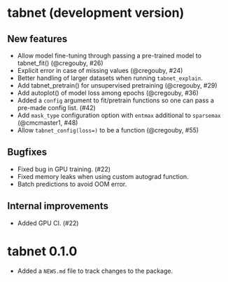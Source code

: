 # tabnet (development version)

## New features

* Allow model fine-tuning through passing a pre-trained model to tabnet_fit() (@cregouby, #26)
* Explicit error in case of missing values (@cregouby, #24)
* Better handling of larger datasets when running `tabnet_explain`.
* Add tabnet_pretrain() for unsupervised pretraining (@cregouby, #29)
* Add autoplot() of model loss among epochs (@cregouby, #36)
* Added a `config` argument to fit/pretrain functions so one can pass a pre-made config list. (#42)
* Add `mask_type` configuration option with `entmax` additional to `sparsemax` (@cmcmaster1, #48)
* Allow `tabnet_config(loss=)` to be a function (@cregouby, #55)

## Bugfixes

* Fixed bug in GPU training. (#22)
* Fixed memory leaks when using custom autograd function.
* Batch predictions to avoid OOM error.

## Internal improvements

* Added GPU CI. (#22)

# tabnet 0.1.0

* Added a `NEWS.md` file to track changes to the package.
